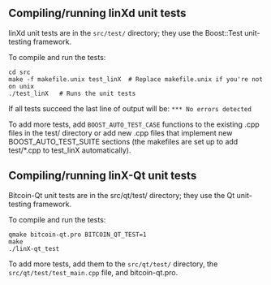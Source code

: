 Compiling/running linXd unit tests
------------------------------------

linXd unit tests are in the `src/test/` directory; they
use the Boost::Test unit-testing framework.

To compile and run the tests:

	cd src
	make -f makefile.unix test_linX  # Replace makefile.unix if you're not on unix
	./test_linX   # Runs the unit tests

If all tests succeed the last line of output will be:
`*** No errors detected`

To add more tests, add `BOOST_AUTO_TEST_CASE` functions to the existing
.cpp files in the test/ directory or add new .cpp files that
implement new BOOST_AUTO_TEST_SUITE sections (the makefiles are
set up to add test/*.cpp to test_linX automatically).


Compiling/running linX-Qt unit tests
---------------------------------------

Bitcoin-Qt unit tests are in the src/qt/test/ directory; they
use the Qt unit-testing framework.

To compile and run the tests:

	qmake bitcoin-qt.pro BITCOIN_QT_TEST=1
	make
	./linX-qt_test

To add more tests, add them to the `src/qt/test/` directory,
the `src/qt/test/test_main.cpp` file, and bitcoin-qt.pro.
